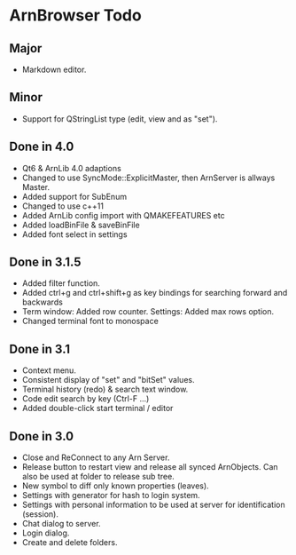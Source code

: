 ArnBrowser Todo
===============

Major
-----

* Markdown editor.


Minor
-----

* Support for QStringList type (edit, view and as "set").



Done in 4.0
-----------

* Qt6 & ArnLib 4.0 adaptions
* Changed to use SyncMode::ExplicitMaster, then ArnServer is allways Master.
* Added support for SubEnum
* Changed to use c++11
* Added ArnLib config import with QMAKEFEATURES etc
* Added loadBinFile & saveBinFile
* Added font select in settings


Done in 3.1.5
-----------

* Added filter function.
* Added ctrl+g and ctrl+shift+g as key bindings for searching forward and backwards
* Term window: Added row counter. Settings: Added max rows option.
* Changed terminal font to monospace


Done in 3.1
-----------

* Context menu.
* Consistent display of "set" and "bitSet" values.
* Terminal history (redo) & search text window.
* Code edit search by key (Ctrl-F ...)
* Added double-click start terminal / editor


Done in 3.0
-----------

* Close and ReConnect to any Arn Server.
* Release button to restart view and release all synced ArnObjects.
  Can also be used at folder to release sub tree.
* New symbol to diff only known properties (leaves).
* Settings with generator for hash to login system.
* Settings with personal information to be used at server for identification (session).
* Chat dialog to server.
* Login dialog.
* Create and delete folders.

